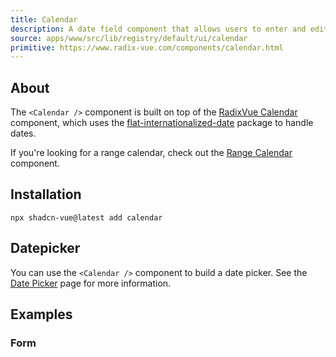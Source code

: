 ```yaml
---
title: Calendar
description: A date field component that allows users to enter and edit date.
source: apps/www/src/lib/registry/default/ui/calendar
primitive: https://www.radix-vue.com/components/calendar.html
---
```


<ComponentPreview name="CalendarDemo" />

## About

The `<Calendar />` component is built on top of the [RadixVue Calendar](https://www.radix-vue.com/components/calendar.html) component, which uses the [flat-internationalized-date](https://github.com/epr3/flat-internationalized-date) package to handle dates.

If you're looking for a range calendar, check out the [Range Calendar](#asdasd) component.

## Installation

```shell
npx shadcn-vue@latest add calendar
```

## Datepicker

You can use the `<Calendar />` component to build a date picker. See the [Date Picker](#asdasd) page for more information.

## Examples

### Form

<ComponentPreview name="CalendarWithSelect" />

<ComponentPreview name="CalendarForm" />
